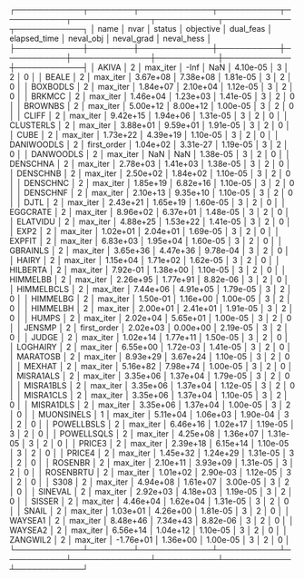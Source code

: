 ┌────────────┬────────┬─────────────┬───────────┬───────────┬──────────────┬───────────┬────────────┬────────────┐
│       name │   nvar │      status │ objective │ dual_feas │ elapsed_time │ neval_obj │ neval_grad │ neval_hess │
├────────────┼────────┼─────────────┼───────────┼───────────┼──────────────┼───────────┼────────────┼────────────┤
│      AKIVA │      2 │    max_iter │      -Inf │       NaN │     4.10e-05 │         3 │          2 │          0 │
│      BEALE │      2 │    max_iter │  3.67e+08 │  7.38e+08 │     1.81e-05 │         3 │          2 │          0 │
│   BOXBODLS │      2 │    max_iter │  1.84e+07 │  2.10e+04 │     1.12e-05 │         3 │          2 │          0 │
│     BRKMCC │      2 │    max_iter │  1.46e+04 │  1.23e+03 │     1.41e-05 │         3 │          2 │          0 │
│    BROWNBS │      2 │    max_iter │  5.00e+12 │  8.00e+12 │     1.00e-05 │         3 │          2 │          0 │
│      CLIFF │      2 │    max_iter │  9.42e+15 │  1.94e+06 │     1.31e-05 │         3 │          2 │          0 │
│  CLUSTERLS │      2 │    max_iter │  3.88e+01 │  9.59e+01 │     1.91e-05 │         3 │          2 │          0 │
│       CUBE │      2 │    max_iter │  1.73e+22 │  4.39e+19 │     1.10e-05 │         3 │          2 │          0 │
│ DANIWOODLS │      2 │ first_order │  1.04e+02 │  3.31e-27 │     1.19e-05 │         3 │          2 │          0 │
│  DANWOODLS │      2 │    max_iter │       NaN │       NaN │     1.38e-05 │         3 │          2 │          0 │
│   DENSCHNA │      2 │    max_iter │  2.78e+03 │  1.41e+03 │     1.38e-05 │         3 │          2 │          0 │
│   DENSCHNB │      2 │    max_iter │  2.50e+02 │  1.84e+02 │     1.10e-05 │         3 │          2 │          0 │
│   DENSCHNC │      2 │    max_iter │  1.85e+19 │  6.82e+16 │     1.10e-05 │         3 │          2 │          0 │
│   DENSCHNF │      2 │    max_iter │  2.10e+13 │  9.35e+10 │     1.10e-05 │         3 │          2 │          0 │
│       DJTL │      2 │    max_iter │  2.43e+21 │  1.65e+19 │     1.60e-05 │         3 │          2 │          0 │
│   EGGCRATE │      2 │    max_iter │  8.96e+02 │  6.37e+01 │     1.48e-05 │         3 │          2 │          0 │
│   ELATVIDU │      2 │    max_iter │  4.88e+25 │  1.53e+22 │     1.41e-05 │         3 │          2 │          0 │
│       EXP2 │      2 │    max_iter │  1.02e+01 │  2.04e+01 │     1.69e-05 │         3 │          2 │          0 │
│     EXPFIT │      2 │    max_iter │  6.83e+03 │  1.95e+04 │     1.60e-05 │         3 │          2 │          0 │
│   GBRAINLS │      2 │    max_iter │  3.65e+36 │  4.47e+36 │     9.78e-04 │         3 │          2 │          0 │
│      HAIRY │      2 │    max_iter │  1.15e+04 │  1.71e+02 │     1.62e-05 │         3 │          2 │          0 │
│   HILBERTA │      2 │    max_iter │  7.92e-01 │  1.38e+00 │     1.10e-05 │         3 │          2 │          0 │
│   HIMMELBB │      2 │    max_iter │  2.26e+95 │  1.77e+91 │     8.82e-06 │         3 │          2 │          0 │
│ HIMMELBCLS │      2 │    max_iter │  7.44e+06 │  4.91e+05 │     1.79e-05 │         3 │          2 │          0 │
│   HIMMELBG │      2 │    max_iter │  1.50e-01 │  1.16e+00 │     1.00e-05 │         3 │          2 │          0 │
│   HIMMELBH │      2 │    max_iter │  2.00e+01 │  2.41e+01 │     1.91e-05 │         3 │          2 │          0 │
│      HUMPS │      2 │    max_iter │  2.02e+04 │  5.65e+01 │     1.00e-05 │         3 │          2 │          0 │
│     JENSMP │      2 │ first_order │  2.02e+03 │  0.00e+00 │     2.19e-05 │         3 │          2 │          0 │
│      JUDGE │      2 │    max_iter │  1.02e+14 │  1.77e+11 │     1.50e-05 │         3 │          2 │          0 │
│   LOGHAIRY │      2 │    max_iter │  6.55e+00 │  1.72e-03 │     1.41e-05 │         3 │          2 │          0 │
│   MARATOSB │      2 │    max_iter │  8.93e+29 │  3.67e+24 │     1.10e-05 │         3 │          2 │          0 │
│     MEXHAT │      2 │    max_iter │  5.16e+82 │  7.98e+74 │     1.00e-05 │         3 │          2 │          0 │
│  MISRA1ALS │      2 │    max_iter │  3.35e+06 │  1.37e+04 │     1.79e-05 │         3 │          2 │          0 │
│  MISRA1BLS │      2 │    max_iter │  3.35e+06 │  1.37e+04 │     1.12e-05 │         3 │          2 │          0 │
│  MISRA1CLS │      2 │    max_iter │  3.35e+06 │  1.37e+04 │     1.10e-05 │         3 │          2 │          0 │
│  MISRA1DLS │      2 │    max_iter │  3.35e+06 │  1.37e+04 │     1.00e-05 │         3 │          2 │          0 │
│ MUONSINELS │      1 │    max_iter │  5.11e+04 │  1.06e+03 │     1.90e-04 │         3 │          2 │          0 │
│ POWELLBSLS │      2 │    max_iter │  6.46e+16 │  1.02e+17 │     1.19e-05 │         3 │          2 │          0 │
│ POWELLSQLS │      2 │    max_iter │  4.25e+08 │  1.36e+07 │     1.31e-05 │         3 │          2 │          0 │
│     PRICE3 │      2 │    max_iter │  2.39e+18 │  6.15e+14 │     1.10e-05 │         3 │          2 │          0 │
│     PRICE4 │      2 │    max_iter │  1.45e+32 │  1.24e+29 │     1.31e-05 │         3 │          2 │          0 │
│    ROSENBR │      2 │    max_iter │  2.10e+11 │  3.93e+09 │     1.31e-05 │         3 │          2 │          0 │
│  ROSENBRTU │      2 │    max_iter │  1.01e+02 │  2.90e-03 │     1.12e-05 │         3 │          2 │          0 │
│       S308 │      2 │    max_iter │  4.94e+08 │  1.61e+07 │     3.00e-05 │         3 │          2 │          0 │
│    SINEVAL │      2 │    max_iter │  2.92e+03 │  4.18e+03 │     1.19e-05 │         3 │          2 │          0 │
│     SISSER │      2 │    max_iter │  4.46e+04 │  1.62e+04 │     1.31e-05 │         3 │          2 │          0 │
│      SNAIL │      2 │    max_iter │  1.03e+01 │  4.26e+00 │     1.81e-05 │         3 │          2 │          0 │
│    WAYSEA1 │      2 │    max_iter │  8.48e+46 │  7.34e+43 │     8.82e-06 │         3 │          2 │          0 │
│    WAYSEA2 │      2 │    max_iter │  6.56e+14 │  1.04e+12 │     1.10e-05 │         3 │          2 │          0 │
│   ZANGWIL2 │      2 │    max_iter │ -1.76e+01 │  1.36e+00 │     1.00e-05 │         3 │          2 │          0 │
└────────────┴────────┴─────────────┴───────────┴───────────┴──────────────┴───────────┴────────────┴────────────┘
